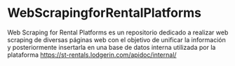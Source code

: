 # WebScrapingforRentalPlatforms
Web Scraping for Rental Platforms es un repositorio dedicado a realizar web scraping de diversas páginas web con el objetivo de unificar la información y posteriormente insertarla en una base de datos interna utilizada por la plataforma https://st-rentals.lodgerin.com/apidoc/internal/
